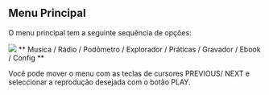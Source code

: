 ﻿## Menu Principal 

O menu principal tem a seguinte sequência de opções: 


![](http://static.energysistem.com/images/manuals/39052/543fce8a833e7.jpg)
** Musica / Rádio / Podômetro / Explorador / Práticas / Gravador / Ebook / Config ** 

Você pode mover o menu com as teclas de cursores PREVIOUS/ NEXT e seleccionar a reprodução desejada com o botão PLAY. 
